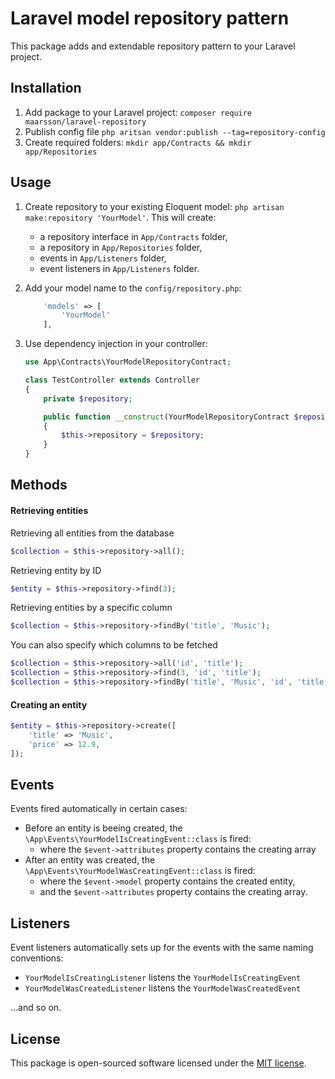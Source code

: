 # Laravel model repository pattern

This package adds and extendable repository pattern to your Laravel project.

## Installation

1. Add package to your Laravel project: `composer require maarsson/laravel-repository`
2. Publish config file `php aritsan vendor:publish --tag=repository-config`
3. Create required folders: `mkdir app/Contracts && mkdir app/Repositories`

## Usage

1. Create repository to your existing Eloquent model: `php artisan make:repository 'YourModel'`. This will create:
    - a repository interface in `App/Contracts` folder,
    - a repository in `App/Repositories` folder,
    - events in `App/Listeners` folder,
    - event listeners in `App/Listeners` folder.

2. Add your model name to the `config/repository.php`:
    ```php
        'models' => [
            'YourModel'
        ],
    ```

3. Use dependency injection in your controller:
    ```php
    use App\Contracts\YourModelRepositoryContract;

    class TestController extends Controller
    {
        private $repository;

        public function __construct(YourModelRepositoryContract $repository)
        {
            $this->repository = $repository;
        }
    }
    ```


## Methods

#### Retrieving entities

Retrieving all entities from the database
```php
$collection = $this->repository->all();
```

Retrieving entity by ID
```php
$entity = $this->repository->find(3);
```

Retrieving entities by a specific column
```php
$collection = $this->repository->findBy('title', 'Music');
```

You can also specify which columns to be fetched
```php
$collection = $this->repository->all('id', 'title');
$collection = $this->repository->find(3, 'id', 'title');
$collection = $this->repository->findBy('title', 'Music', 'id', 'title');
```


#### Creating an entity

```php
$entity = $this->repository->create([
    'title' => 'Music',
    'price' => 12.9,
]);
```


## Events

Events fired automatically in certain cases:
- Before an entity is beeing created, the `\App\Events\YourModelIsCreatingEvent::class` is fired:
    - where the `$event->attributes` property contains the creating array
- After an entity was created, the `\App\Events\YourModelWasCreatingEvent::class` is fired:
    - where the `$event->model` property contains the created entity,
    - and the `$event->attributes` property contains the creating array.


## Listeners

Event listeners automatically sets up for the events with the same naming conventions:
- `YourModelIsCreatingListener` listens the `YourModelIsCreatingEvent`
- `YourModelWasCreatedListener` listens the `YourModelWasCreatedEvent`

...and so on.


## License

This package is open-sourced software licensed under the [MIT license](LICENSE.md).

